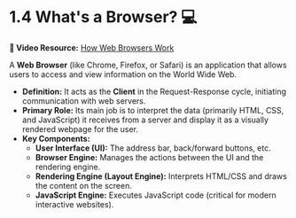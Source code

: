 # 1.4 What's a Browser? 💻

**🎥 Video Resource:** [How Web Browsers Work](http://www.youtube.com/watch?v=WjTqj9n-GDA)

A **Web Browser** (like Chrome, Firefox, or Safari) is an application that allows users to access and view information on the World Wide Web.

* **Definition:** It acts as the **Client** in the Request-Response cycle, initiating communication with web servers.
* **Primary Role:** Its main job is to interpret the data (primarily HTML, CSS, and JavaScript) it receives from a server and display it as a visually rendered webpage for the user.
* **Key Components:**
    * **User Interface (UI):** The address bar, back/forward buttons, etc.
    * **Browser Engine:** Manages the actions between the UI and the rendering engine.
    * **Rendering Engine (Layout Engine):** Interprets HTML/CSS and draws the content on the screen.
    * **JavaScript Engine:** Executes JavaScript code (critical for modern interactive websites).